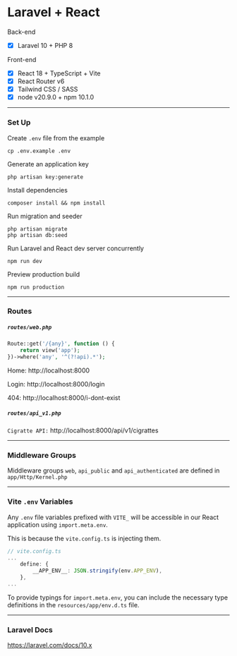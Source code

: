 # Laravel + React

Back-end

- [x] Laravel 10 + PHP 8

Front-end

- [x] React 18 + TypeScript + Vite
- [x] React Router v6
- [x] Tailwind CSS / SASS
- [x] node v20.9.0 + npm 10.1.0

---

### Set Up

Create `.env` file from the example

```
cp .env.example .env
```

Generate an application key

```
php artisan key:generate
```

Install dependencies

```
composer install && npm install
```

Run migration and seeder

```
php artisan migrate
php artisan db:seed
```

Run Laravel and React dev server concurrently

```
npm run dev
```

Preview production build

```
npm run production
```

---

### Routes

##### `routes/web.php`

```php
Route::get('/{any}', function () {
    return view('app');
})->where('any', '^(?!api).*');
```

Home: http://localhost:8000

Login: http://localhost:8000/login

404: http://localhost:8000/i-dont-exist

##### `routes/api_v1.php`

`Cigratte API:` http://localhost:8000/api/v1/cigrattes

---

### Middleware Groups

Middleware groups `web`, `api_public` and `api_authenticated` are defined in `app/Http/Kernel.php`

---

### Vite `.env` Variables

Any `.env` file variables prefixed with `VITE_` will be accessible in our React application using `import.meta.env`.

This is because the `vite.config.ts` is injecting them.

```ts
// vite.config.ts
...
    define: {
        __APP_ENV__: JSON.stringify(env.APP_ENV),
    },
...
```

To provide typings for `import.meta.env`, you can include the necessary type definitions in the `resources/app/env.d.ts` file.

---

### Laravel Docs

https://laravel.com/docs/10.x

